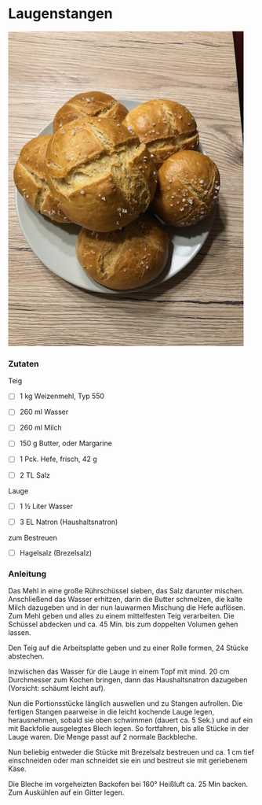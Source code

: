 # Laugenstangen

![Laugenstangen](media/laugenstangen.jpg)

### Zutaten

Teig
 - [ ] 1 kg Weizenmehl, Typ 550
 - [ ] 260 ml Wasser
 - [ ] 260 ml Milch
 - [ ] 150 g Butter, oder Margarine
 - [ ] 1 Pck. Hefe, frisch, 42 g
 - [ ] 2 TL Salz


Lauge
 - [ ] 1 ½ Liter Wasser
 - [ ] 3 EL Natron (Haushaltsnatron)


zum Bestreuen
 - [ ] Hagelsalz (Brezelsalz)

### Anleitung

Das Mehl in eine große Rührschüssel sieben, das Salz darunter mischen. Anschließend das Wasser erhitzen, darin die Butter schmelzen, die kalte Milch dazugeben und in der nun lauwarmen Mischung die Hefe auflösen. Zum Mehl geben und alles zu einem mittelfesten Teig verarbeiten. Die Schüssel abdecken und ca. 45 Min. bis zum doppelten Volumen gehen lassen.  
  
Den Teig auf die Arbeitsplatte geben und zu einer Rolle formen, 24 Stücke abstechen.  
  
Inzwischen das Wasser für die Lauge in einem Topf mit mind. 20 cm Durchmesser zum Kochen bringen, dann das Haushaltsnatron dazugeben (Vorsicht: schäumt leicht auf).  
  
Nun die Portionsstücke länglich auswellen und zu Stangen aufrollen. Die fertigen Stangen paarweise in die leicht kochende Lauge legen, herausnehmen, sobald sie oben schwimmen (dauert ca. 5 Sek.) und auf ein mit Backfolie ausgelegtes Blech legen. So fortfahren, bis alle Stücke in der Lauge waren. Die Menge passt auf 2 normale Backbleche.  
  
Nun beliebig entweder die Stücke mit Brezelsalz bestreuen und ca. 1 cm tief einschneiden oder man schneidet sie ein und bestreut sie mit geriebenem Käse.  
  
Die Bleche im vorgeheizten Backofen bei 160° Heißluft ca. 25 Min backen. Zum Auskühlen auf ein Gitter legen.
